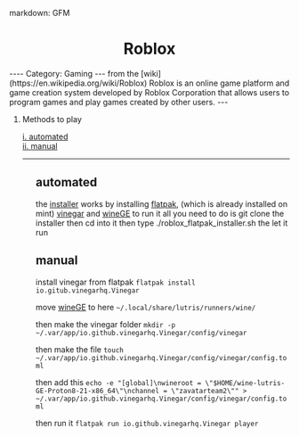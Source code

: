 markdown: GFM
<h1 align="center"> Roblox </h1>
----
Category: Gaming
---
from the [wiki](https://en.wikipedia.org/wiki/Roblox) Roblox is an online game platform and game creation system developed by Roblox Corporation that allows users to program games and play games created by other users.
---
<ol>
<li> Methods to play

<a href="#section-1"> i. [automated](#automated) </a><br />
<a href="#section-1"> ii. [manual](#manual) </a><br />
</li>



---

<ol>

##  automated
the [installer](https://github.com/killertofus/scripts) works by installing [flatpak](), (which is already installed on mint) [vinegar](https://vinegarhq.org/) and [wineGE](https://github.com/GloriousEggroll/wine-ge-custom)
to run it all you need to do is git clone the installer then cd into it then type ./roblox_flatpak_installer.sh
the let it run

## manual
install vinegar from flatpak
```flatpak install io.gitub.vinegarhq.Vinegar```

move [wineGE](https://github.com/GloriousEggroll/wine-ge-custom/releases) to here `~/.local/share/lutris/runners/wine/`

then make the vinegar folder `mkdir -p ~/.var/app/io.github.vinegarhq.Vinegar/config/vinegar`

then make the file `touch ~/.var/app/io.github.vinegarhq.Vinegar/config/vinegar/config.toml`

then add this `echo -e "[global]\nwineroot = \"$HOME/wine-lutris-GE-Proton8-21-x86_64\"\nchannel = \"zavatarteam2\"" > ~/.var/app/io.github.vinegarhq.Vinegar/config/vinegar/config.toml`

then run it `flatpak run io.github.vinegarhq.Vinegar player`
